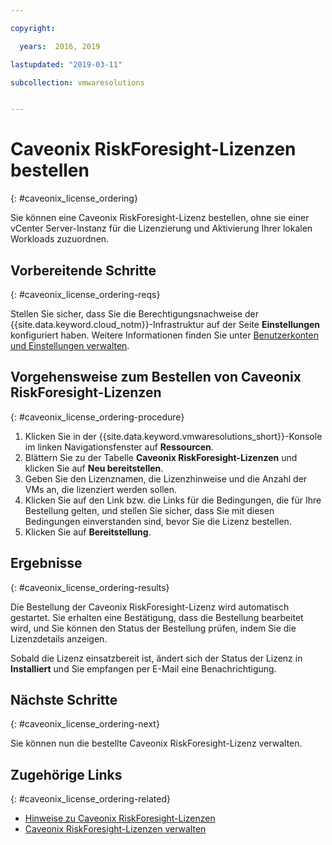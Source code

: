 ```yaml
---

copyright:

  years:  2016, 2019

lastupdated: "2019-03-11"

subcollection: vmwaresolutions


---
```


# Caveonix RiskForesight-Lizenzen bestellen
{: #caveonix_license_ordering}

Sie können eine Caveonix RiskForesight-Lizenz bestellen, ohne sie einer vCenter Server-Instanz für die Lizenzierung und Aktivierung Ihrer lokalen Workloads zuzuordnen.

## Vorbereitende Schritte
{: #caveonix_license_ordering-reqs}

Stellen Sie sicher, dass Sie die Berechtigungsnachweise der {{site.data.keyword.cloud_notm}}-Infrastruktur auf der Seite **Einstellungen** konfiguriert haben. Weitere Informationen finden Sie unter [Benutzerkonten und Einstellungen verwalten](/docs/services/vmwaresolutions/vmonic?topic=vmware-solutions-useraccount).

## Vorgehensweise zum Bestellen von Caveonix RiskForesight-Lizenzen
{: #caveonix_license_ordering-procedure}

1. Klicken Sie in der {{site.data.keyword.vmwaresolutions_short}}-Konsole im linken Navigationsfenster auf **Ressourcen**.
2. Blättern Sie zu der Tabelle **Caveonix RiskForesight-Lizenzen** und klicken Sie auf **Neu bereitstellen**.
3. Geben Sie den Lizenznamen, die Lizenzhinweise und die Anzahl der VMs an, die lizenziert werden sollen.
4. Klicken Sie auf den Link bzw. die Links für die Bedingungen, die für Ihre Bestellung gelten, und stellen Sie sicher, dass Sie mit diesen Bedingungen einverstanden sind, bevor Sie die Lizenz bestellen.
5. Klicken Sie auf **Bereitstellung**.

## Ergebnisse
{: #caveonix_license_ordering-results}

Die Bestellung der Caveonix RiskForesight-Lizenz wird automatisch gestartet. Sie erhalten eine Bestätigung, dass die Bestellung bearbeitet wird, und Sie können den Status der Bestellung prüfen, indem Sie die Lizenzdetails anzeigen.

Sobald die Lizenz einsatzbereit ist, ändert sich der Status der Lizenz in **Installiert** und Sie empfangen per E-Mail eine Benachrichtigung.

## Nächste Schritte
{: #caveonix_license_ordering-next}

Sie können nun die bestellte Caveonix RiskForesight-Lizenz verwalten.

## Zugehörige Links
{: #caveonix_license_ordering-related}

* [Hinweise zu Caveonix RiskForesight-Lizenzen](/docs/services/vmwaresolutions/services?topic=vmware-solutions-caveonix_license_considerations)
* [Caveonix RiskForesight-Lizenzen verwalten](/docs/services/vmwaresolutions/services?topic=vmware-solutions-caveonix_license_managing)
